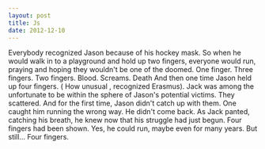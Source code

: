 ```yaml
---
layout: post
title: Js
date: 2012-12-10
---
```

Everybody recognized Jason because of his hockey mask. So when he would
      walk in to a playground and hold up two fingers, everyone would run, praying and hoping they
      wouldn't be one of the doomed.    One finger. Three fingers. Two
      fingers.    Blood. Screams. Death    And then one time
      Jason held up four fingers. (  How unusual  , recognized Erasmus). Jack was
      among the unfortunate to be within the sphere of Jason's potential victims. They scattered.
      And for the first time, Jason didn't catch up with them. One caught him running the wrong way.
      He didn't come back.    As Jack panted, catching his breath, he knew now
      that his struggle had just begun. Four fingers had been shown. Yes, he could run, maybe even
      for many years. But still...    Four fingers.